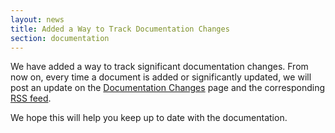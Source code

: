 ```yaml
---
layout: news
title: Added a Way to Track Documentation Changes
section: documentation
---
```


We have added a way to track significant documentation changes. From
now on, every time a document is added or significantly updated, we
will post an update on the [Documentation Changes](/doc/changes) page
and the corresponding [RSS feed](/doc/changes/atom.xml).

We hope this will help you keep up to date with the documentation.
